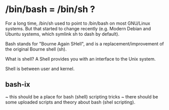 # /bin/bash = /bin/sh ?

For a long time, /bin/sh used to point to /bin/bash on most GNU/Linux systems. But that started to change recently (e.g. Modern Debian and Ubuntu systems, which symlink sh to dash by default).

Bash stands for "Bourne Again SHell", and is a replacement/improvement of the original Bourne shell (sh).

What is shell? A Shell provides you with an interface to the Unix system. 

Shell is between user and kernel.

## bash-ix
~ this should be a place for bash (shell) scripting tricks ~
there should be some uploaded scripts and theory about bash (shel scripting).
